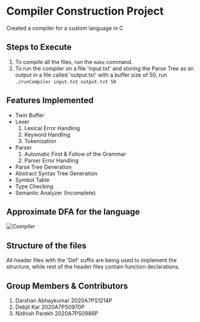 # Compiler Construction Project
Created a compiler for a custom language in C

## Steps to Execute 

1. To compile all the files, run the `make` command.
2. To run the compiler on a file 'input.txt' and storing the Parse Tree as an output in a file called 'output.txt' with a buffer size of 50, run `./runCompiler input.txt output.txt 50`

## Features Implemented
- Twin Buffer
- Lexer
  1. Lexical Error Handling
  2. Keyword Handling
  3. Tokenization
- Parser
  1. Automatic First & Follow of the Grammar
  2. Parser Error Handling
- Parse Tree Generation
- Abstract Syntax Tree Generation
- Symbol Table
- Type Checking
- Semantic Analyzer (Incomplete)

## Approximate DFA for the language
![Compiler](https://github.com/Darsuu/Compiler/assets/81075125/52e4a54d-cdcb-4999-b517-147658d160df)


## Structure of the files
All header files with the 'Def' suffix are being used to implement the structure, while rest
of the header files contain function declarations. 

## Group Members & Contributors
1. Darshan Abhaykumar 2020A7PS1214P
2. Debjit Kar  2020A7PS0970P
3. Nidhish Parekh 2020A7PS0986P
